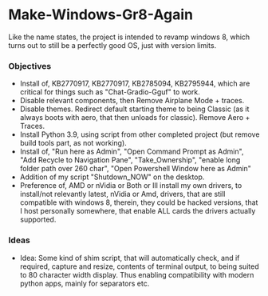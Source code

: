 # Make-Windows-Gr8-Again
Like the name states, the project is intended to revamp windows 8, which turns out to still be a perfectly good OS, just with version limits. 

### Objectives
- Install of, KB2770917, KB2770917, KB2785094, KB2795944, which are critical for things such as "Chat-Gradio-Gguf" to work.  
- Disable relevant components, then Remove Airplane Mode + traces.
- Disable themes. Redirect default starting theme to being Classic (as it always boots with aero, that then unloads for classic). Remove Aero + Traces. 
- Install Python 3.9, using script from other completed project (but remove build tools part, as not working).
- Install of, "Run here as Admin", "Open Command Prompt as Admin", "Add Recycle to Navigation Pane", "Take_Ownership", "enable long folder path over 260 char", "Open Powershell Window here as Admin"
- Addition of my script "Shutdown_NOW" on the desktop.
- Preference of, AMD or nVidia or Both or Ill install my own drivers, to install/not relevantly latest, nVidia or Amd, drivers, that are still compatible with windows 8, therein, they could be hacked versions, that I host personally somewhere, that enable ALL cards the drivers actually supported.    

### Ideas
- Idea: Some kind of shim script, that will automatically check, and if required, capture and resize, contents of terminal output, to being suited to 80 character width display. Thus enabling compatibility with modern python apps, mainly for separators etc.
